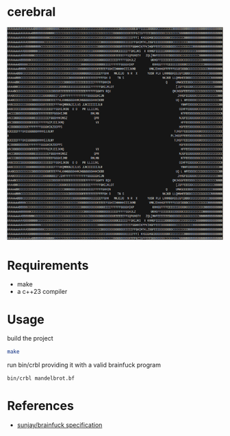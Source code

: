 # cerebral
![mandelbrot by Erik Bosman](docs/mandelbrot.png)
# Requirements
- make
- a c++23 compiler
# Usage
build the project
```bash
make
```
run bin/crbl providing it with a valid brainfuck program
```bash
bin/crbl mandelbrot.bf
```
# References
- [sunjay/brainfuck specification](https://github.com/sunjay/brainfuck/blob/master/brainfuck.md)
